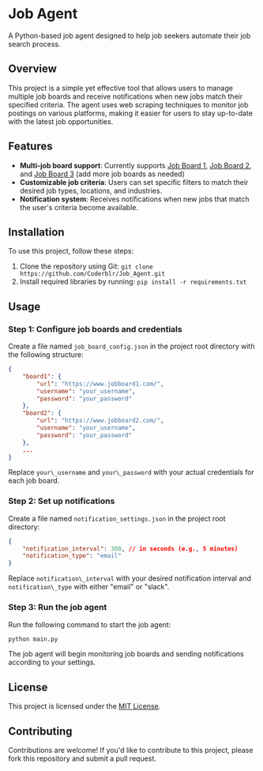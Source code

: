 **Job Agent**
================

A Python-based job agent designed to help job seekers automate their job search process.

**Overview**
------------

This project is a simple yet effective tool that allows users to manage multiple job boards and receive
notifications when new jobs match their specified criteria. The agent uses web scraping techniques to monitor job
postings on various platforms, making it easier for users to stay up-to-date with the latest job opportunities.

**Features**
------------

*   **Multi-job board support**: Currently supports [Job Board 1](https://www.jobboard1.com/), [Job Board
2](https://www.jobboard2.com/), and [Job Board 3](https://www.jobboard3.com/) (add more job boards as needed)
*   **Customizable job criteria**: Users can set specific filters to match their desired job types, locations, and
industries.
*   **Notification system**: Receives notifications when new jobs that match the user's criteria become available.

**Installation**
---------------

To use this project, follow these steps:

1.  Clone the repository using Git: `git clone https://github.com/Coderblr/Job_Agent.git`
2.  Install required libraries by running: `pip install -r requirements.txt`

**Usage**
-----

### Step 1: Configure job boards and credentials

Create a file named `job_board_config.json` in the project root directory with the following structure:
```json
{
    "board1": {
        "url": "https://www.jobboard1.com/",
        "username": "your_username",
        "password": "your_password"
    },
    "board2": {
        "url": "https://www.jobboard2.com/",
        "username": "your_username",
        "password": "your_password"
    },
    ...
}
```
Replace `your\_username` and `your\_password` with your actual credentials for each job board.

### Step 2: Set up notifications

Create a file named `notification_settings.json` in the project root directory:
```json
{
    "notification_interval": 300, // in seconds (e.g., 5 minutes)
    "notification_type": "email"
}
```
Replace `notification\_interval` with your desired notification interval and `notification\_type` with either
"email" or "slack".

### Step 3: Run the job agent

Run the following command to start the job agent:
```bash
python main.py
```
The job agent will begin monitoring job boards and sending notifications according to your settings.

**License**
---------

This project is licensed under the [MIT License](https://opensource.org/licenses/MIT).

**Contributing**
--------------

Contributions are welcome! If you'd like to contribute to this project, please fork this repository and submit a
pull request.
